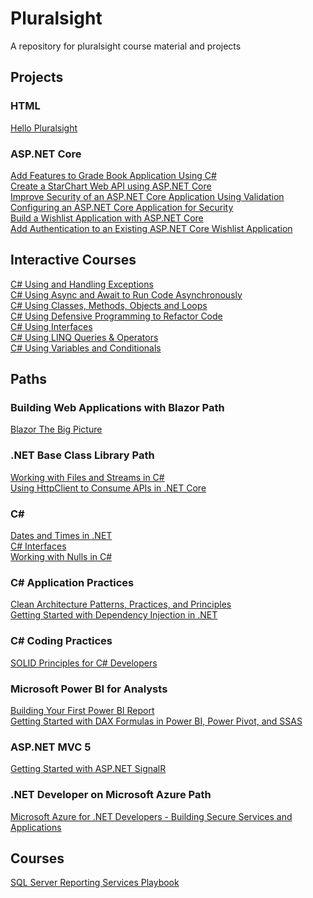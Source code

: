 # Pluralsight
 A repository for pluralsight course material and projects

## Projects

### HTML
[Hello Pluralsight](https://github.com/freddie2025/Pluralsight/tree/master/Projects/HTML/Hello%20Pluralsight)  

### ASP.NET Core
[Add Features to Grade Book Application Using C#](https://github.com/freddie2025/Pluralsight/tree/master/Projects/ASP.NET%20Core/Add%20Features%20to%20Grade%20Book%20Application%20Using%20C%23)  
[Create a StarChart Web API using ASP.NET Core](https://github.com/freddie2025/Pluralsight/tree/master/Projects/ASP.NET%20Core/Create%20a%20StarChart%20Web%20API%20using%20ASP.NET%20Core)  
[Improve Security of an ASP.NET Core Application Using Validation](https://github.com/freddie2025/Pluralsight/tree/master/Projects/ASP.NET%20Core/Improve%20Security%20of%20an%20ASP.NET%20Core%20Application%20Using%20Validation)  
[Configuring an ASP.NET Core Application for Security](https://github.com/freddie2025/Pluralsight/tree/master/Projects/ASP.NET%20Core/Configuring%20an%20ASP.NET%20Core%20Application%20for%20Security)  
[Build a Wishlist Application with ASP.NET Core](https://github.com/freddie2025/Pluralsight/tree/master/Projects/ASP.NET%20Core/Build%20a%20Wishlist%20Application%20with%20ASP.NET%20Core)  
[Add Authentication to an Existing ASP.NET Core Wishlist Application](https://github.com/freddie2025/Pluralsight/tree/master/Projects/ASP.NET%20Core/Add%20Authentication%20to%20an%20Existing%20ASP.NET%20Core%20Wishlist%20Application)  

## Interactive Courses
[C# Using and Handling Exceptions](https://github.com/freddie2025/Pluralsight/tree/master/Interactive%20Courses/C%23%20Using%20and%20Handling%20Exceptions)  
[C# Using Async and Await to Run Code Asynchronously](https://github.com/freddie2025/Pluralsight/tree/master/Interactive%20Courses/C%23%20Using%20Async%20and%20Await%20to%20Run%20Code%20Asynchronously)  
[C# Using Classes, Methods, Objects and Loops](https://github.com/freddie2025/Pluralsight/tree/master/Interactive%20Courses/C%23%20Using%20Classes%2C%20Methods%2C%20Objects%20and%20Loops)  
[C# Using Defensive Programming to Refactor Code](https://github.com/freddie2025/Pluralsight/tree/master/Interactive%20Courses/C%23%20Using%20Defensive%20Programming%20to%20Refactor%20Code)  
[C# Using Interfaces](https://github.com/freddie2025/Pluralsight/tree/master/Interactive%20Courses/C%23%20Using%20Interfaces)  
[C# Using LINQ Queries & Operators](https://github.com/freddie2025/Pluralsight/tree/master/Interactive%20Courses/C%23%20Using%20LINQ%20Queries%20%26%20Operators)  
[C# Using Variables and Conditionals](https://github.com/freddie2025/Pluralsight/tree/master/Interactive%20Courses/C%23%20Using%20Variables%20and%20Conditionals)  

## Paths
### Building Web Applications with Blazor Path
[Blazor The Big Picture](https://github.com/freddie2025/Pluralsight/tree/master/Courses/Blazor%20The%20Big%20Picture/What%20Is%20Blazor%20and%20How%20Does%20It%20Work)  
### .NET Base Class Library Path
[Working with Files and Streams in C#](https://github.com/freddie2025/Pluralsight/tree/master/Courses/Working%20with%20Files%20and%20Streams%20in%20C%23)  
[Using HttpClient to Consume APIs in .NET Core](https://github.com/freddie2025/Pluralsight/tree/master/Courses/Using%20HttpClient%20to%20Consume%20APIs%20in%20.NET%20Core)  
### C#
[Dates and Times in .NET](https://github.com/freddie2025/Pluralsight/tree/master/Courses/Dates%20and%20Times%20in%20.NET)  
[C# Interfaces](https://github.com/freddie2025/Pluralsight/tree/master/Courses/C%23%20Interfaces)  
[Working with Nulls in C#](https://github.com/freddie2025/Pluralsight/tree/master/Courses/Working%20with%20Nulls%20in%20C%23)  
### C# Application Practices
[Clean Architecture Patterns, Practices, and Principles](https://github.com/freddie2025/Pluralsight/tree/master/Courses/Clean%20Architecture%20Patterns%2C%20Practices%2C%20and%20Principles)  
[Getting Started with Dependency Injection in .NET](https://github.com/freddie2025/Pluralsight/tree/master/Courses/Getting%20Started%20with%20Dependency%20Injection%20in%20.NET)  
### C# Coding Practices
[SOLID Principles for C# Developers](https://github.com/freddie2025/Pluralsight/tree/master/Courses/SOLID%20Principles%20for%20C%23%20Developers)  
### Microsoft Power BI for Analysts
[Building Your First Power BI Report](https://github.com/freddie2025/Pluralsight/tree/master/Courses/Building%20Your%20First%20Power%20BI%20Report)  
[Getting Started with DAX Formulas in Power BI, Power Pivot, and SSAS](https://github.com/freddie2025/Pluralsight/tree/master/Courses/Getting%20Started%20with%20DAX%20Formulas)  
### ASP.NET MVC 5
[Getting Started with ASP.NET SignalR](https://github.com/freddie2025/Pluralsight/tree/master/Courses/Getting%20Started%20with%20ASP.NET%20SignalR)  
### .NET Developer on Microsoft Azure Path
[Microsoft Azure for .NET Developers - Building Secure Services and Applications](https://github.com/freddie2025/Pluralsight/tree/master/Courses/Azure%20Building%20Secure%20Services%20and%20Applications)

## Courses
[SQL Server Reporting Services Playbook]()  
<!-- [CQRS in Practice](https://github.com/freddie2025/Pluralsight/tree/master/Courses/CQRS%20in%20Practice)  -->
